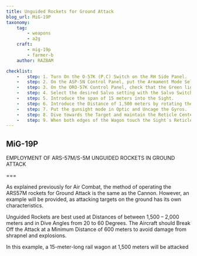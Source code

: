 ```yaml
---
title: Unguided Rockets for Ground Attack
blog_url: MiG-19P
taxonomy:
    tag:
        - weapons
        - a2g
    craft: 
        - mig-19p
        - farmer-b
    author: RAZBAM

checklist:
    -   step: 1. Turn On the O-57K (P.C) Switch on the RH Side Panel. 
    -   step: 2. On the ASP-5N Control Panel, put the Armament Mode Selector in Rocket Pods (P.C).
    -   step: 3. On the ORO-57K Control Panel, check that the Green light above the “0” is illuminated, indicating the suspension of both Rocket Pods, and that the correct remaining quantity of Rockets per Pod (8) is indicated by Yellow lights.
    -   step: 4. Select the desired Salvo setting with the Salvo Switch above the ORO-57K Control Panel. <br />AUTO- All Rockets will be fired in succession if the Trigger remains pressed. <br />1RO- A single Rocket will be launched for every Trigger press. <br />4RO- Four Rockets will be fired on every press of the Trigger
    -   step: 5. Introduce the span of 15 meters into the Sight. 
    -   step: 6. Introduce the Distance of 1,500 meters by rotating the Throttle Handle.   
    -   step: 7. Put the gunsight mode in Optic and Uncage the Gyros. 
    -   step: 8. Dive towards the Target and maintain the Reticle Center Dot over it. Ensure there´s no yaw. 
    -   step: 9. When both edges of the Wagon touch the Sight´s Reticle Ring, open fire. 
---
```


## MiG-19P 
EMPLOYMENT OF ARS-57M/S-5M UNGUIDED ROCKETS IN GROUND ATTACK

===

As explained previously for Air Combat, the method of operating the ARS57M rockets for Ground Attack is the same as the Cannon. However, an example will be provided, as attacking targets on the ground has its own characteristics. 

Unguided Rockets are best used at Distances of between 1,500 – 2,000 meters and in Dive Angles from 20 to 60 Degrees. The Aircraft should Break Off the Attack at a Minimum Distance of 600 meters to avoid damage from shrapnel and explosions. 

In this example, a 15-meter-long rail wagon at 1,500 meters will be attacked